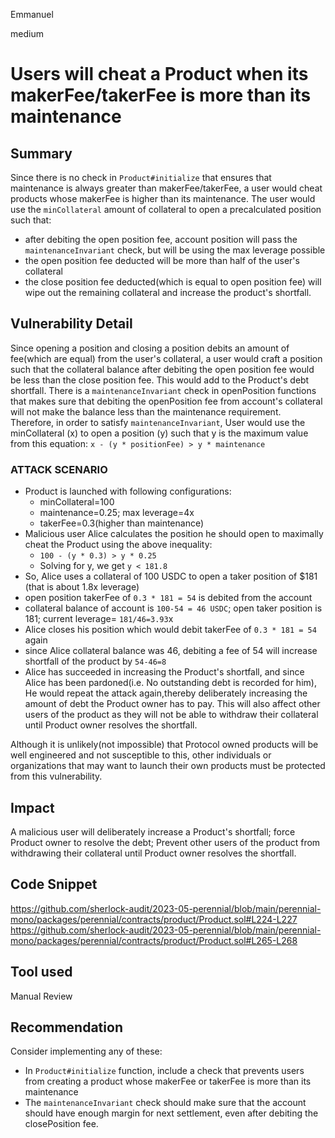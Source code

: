 Emmanuel

medium

# Users will cheat a Product when its makerFee/takerFee is more than its maintenance

## Summary
Since there is no check in `Product#initialize` that ensures that maintenance is always greater than makerFee/takerFee, a user would cheat products whose makerFee is higher than its maintenance.
The user would use the `minCollateral` amount of collateral to open a precalculated position such that:
- after debiting the open position fee, account position will pass the `maintenanceInvariant` check, but will be using the max leverage possible
- the open position fee deducted will be more than half of the user's collateral
- the close position fee deducted(which is equal to open position fee) will wipe out the remaining collateral and increase the product's shortfall.

## Vulnerability Detail
Since opening a position and closing a position debits an amount of fee(which are equal) from the user's collateral, a user would craft a position such that the collateral balance after debiting the open position fee would be less than the close position fee. This would add to the Product's debt shortfall.
There is a `maintenanceInvariant` check in openPosition functions that makes sure that debiting the openPosition fee from account's collateral will not make the balance less than the maintenance requirement. 
Therefore, in order to satisfy `maintenanceInvariant`, User would use the minCollateral (x) to open a position (y) such that y is the maximum value from this equation:
`x - (y * positionFee) > y * maintenance`

### ATTACK SCENARIO
- Product is launched with following configurations:
    - minCollateral=100
    - maintenance=0.25; max leverage=4x
    - takerFee=0.3(higher than maintenance)
- Malicious user Alice calculates the position he should open to maximally cheat the Product using the above inequality:
    - `100 - (y * 0.3) > y * 0.25`
    - Solving for y, we get `y < 181.8`
- So, Alice uses a collateral of 100 USDC to open a taker position of $181 (that is about 1.8x leverage)
- open position takerFee of `0.3 * 181 = 54` is debited from the account
- collateral balance of account is `100-54 = 46 USDC`; open taker position is 181; current leverage= `181/46=3.93`x
- Alice closes his position which would debit takerFee of `0.3 * 181 = 54` again
- since Alice collateral balance was 46, debiting a fee of 54 will increase shortfall of the product by `54-46=8`
- Alice has succeeded in increasing the Product's shortfall, and since Alice has been pardoned(i.e. No outstanding debt is recorded for him), He would repeat the attack again,thereby deliberately increasing the amount of debt the Product owner has to pay. This will also affect other users of the product as they will not be able to withdraw their collateral until Product owner resolves the shortfall.

Although it is unlikely(not impossible) that Protocol owned products will be well engineered and not susceptible to this, other individuals or organizations that may want to launch their own products must be protected from this vulnerability.

## Impact
A malicious user will deliberately increase a Product's shortfall; force Product owner to resolve the debt; Prevent other users of the product from withdrawing their collateral until Product owner resolves the shortfall.

## Code Snippet
https://github.com/sherlock-audit/2023-05-perennial/blob/main/perennial-mono/packages/perennial/contracts/product/Product.sol#L224-L227
https://github.com/sherlock-audit/2023-05-perennial/blob/main/perennial-mono/packages/perennial/contracts/product/Product.sol#L265-L268

## Tool used

Manual Review

## Recommendation
Consider implementing any of these:
- In `Product#initialize` function, include a check that prevents users from creating a product whose makerFee or takerFee is more than its maintenance
- The `maintenanceInvariant` check should make sure that the account should have enough margin for next settlement, even after debiting the closePosition fee.

